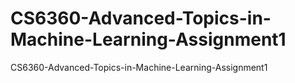 # CS6360-Advanced-Topics-in-Machine-Learning-Assignment1
CS6360-Advanced-Topics-in-Machine-Learning-Assignment1
